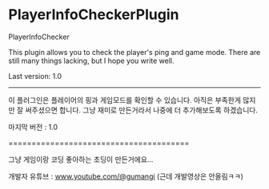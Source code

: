 # PlayerInfoCheckerPlugin
PlayerInfoChecker

This plugin allows you to check the player's ping and game mode. There are still many things lacking, but I hope you write well. 

Last version: 1.0

---------------------------------------

이 플러그인은 플레이어의 핑과 게임모드를 확인할 수 있습니다. 아직은 부족한게 많지만 잘 써주셨으면 합니다. 그냥 재미로 만든거라서 나중에 더 추가해보도록 하겠습니다.

마지막 버전 : 1.0

=======================================

그냥 게임이랑 코딩 좋아하는 초딩이 만든거에요...

개발자 유튜브 : www.youtube.com/@gumangi
(근데 개발영상은 안올림ㅋㅋ)
